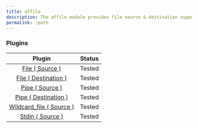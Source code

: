 ```yaml
---
title: affile
description: The affile module provides file source & destination support for syslog-ng.
permalink: :path
---
```


### Plugins

|                            Plugin                            | Status |
| :----------------------------------------------------------: | :----: |
|           [File ( Source )](file-source-driver)              | Tested |
|      [File ( Destination )](file-destination-driver)         | Tested |
|           [Pipe ( Source )](pipe-source-driver)              | Tested |
|      [Pipe ( Destination )](pipe-destination-driver)         | Tested |
| [Wildcard\_file ( Source )](wildcard_file-source-driver)     | Tested |
|          [Stdin ( Source )](stdin-source-driver)             | Tested |
